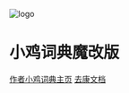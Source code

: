 ![logo](https://jikipedia.com/images/index/logo.png)
# 小鸡词典魔改版
[作者小鸡词典主页](https://jikipedia.com/definitions/user/281250396) [去康文档](/?id=项目介绍)